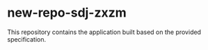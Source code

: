 # new-repo-sdj-zxzm

This repository contains the application built based on the provided specification.